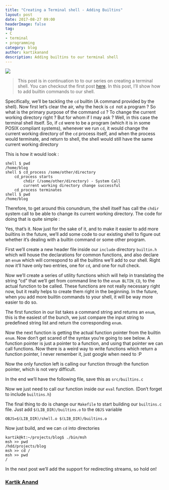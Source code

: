 ```yaml
---
title: "Creating a Terminal shell - Adding Builtins"
layout: post
date: 2017-08-27 09:00
headerImage: false
tag:
- C
- terminal
- programming
category: blog
author: kartikanand
description: Adding builtins to our terminal shell
---
```


![](https://cdn-images-1.medium.com/max/1600/1*N_G5C1B66rCmowP_aT-6Aw.png)

> This post is in continuation to to our series on creating a terminal shell. You
> can checkout the first post
[here](https://medium.com/@exqu17/creating-a-terminal-shell-a7223333a933). In
this post, I’ll show how to add builtin commands to our shell.

Specifically, we’ll be tackling the `cd` builtin (A command provided by the
shell). Now first let’s clear the air, why the heck is `cd `not a program ? So
what is the primary purpose of the command `cd` ? To change the current working
directory right ? But for whom if I may ask ? Well, in this case the terminal
shell itself. So, if `cd` were to be a program (which it is in some POSIX
compliant systems), whenever we run `cd`, it would change the current working
directory of the `cd` process itself, and when the process would terminate, and
return to shell, the shell would still have the same current working directory

This is how it would look :

    shell $ pwd
    /home/blog
    shell $ cd_process /some/other/directory
        cd_process starts
            chdir (/some/other/directory) - System Call
            current working directory change successful
        cd_process terminates
    shell $ pwd
    /home/blog

Therefore, to get around this conundrum, the shell itself has call the `chdir`
system call to be able to change its current working directory. The code for
doing that is quite simple :

<script src="https://gist.github.com/kartikanand/7139ea2f8555052fcb8719bab9d15c14.js"></script>

Yes, that’s it. Now just for the sake of it, and to make it easier to add more
builtins in the future, we’ll add some code to our existing shell to figure out
whether it’s dealing with a builtin command or some other program.

First we’ll create a new header file inside our `include` directory `builtin.h`
which will house the declarations for common functions, and also declare an
`enum` which will correspond to all the builtins we’ll add to our shell. Right
now it’ll have only two entries, one for `cd`, and one for null check.

<script src="https://gist.github.com/kartikanand/d041b0c28d02e52f8d4a119983dde508.js"></script>

Now we’ll create a series of utility functions which will help in translating
the string “cd” that we’ll get from command line to the `enum BLTIN_CD`, to the
actual function to be called. These functions are not really necessary right
now, but it really helps to create them right in the beginning. In the future,
when you add more builtin commands to your shell, it will be way more easier to
do so.

The first function in our list takes a command string and returns an `enum`,
this is the easiest of the bunch, we just compare the input string to predefined
string list and return the corresponding `enum`.

<script src="https://gist.github.com/kartikanand/3928e7e584736972cafbcfc3b50c1b4d.js"></script>

Now the next function is getting the actual function pointer from the builtin
`enum`. Now don’t get scared of the syntax you’re going to see below. A function
pointer is just a pointer to a function, and using that pointer we can call
functions. Now there is a weird way to write functions which return a function
pointer, I never remember it, just google when need to :P

<script src="https://gist.github.com/kartikanand/da037568709199ec0bb7f5aa533bb27f.js"></script>

Now the only function left is calling our function through the function pointer,
which is not very difficult.

<script src="https://gist.github.com/kartikanand/10203907bcdef31a82e6125799c8350e.js"></script>

In the end we’ll have the following file, save this as `src/builtins.c`

<script src="https://gist.github.com/kartikanand/8508649c037967bd5d4621ae6ac771bc.js"></script>

Now we just need to call our function inside our `eval` function. (Don’t forget
to include `builtins.h`)

<script src="https://gist.github.com/kartikanand/d8b86183f6d3c130c199935fba6c7e84.js"></script>

The final thing to do is change our `Makefile` to start building our `builtins.c
`file. Just add `$(LIB_DIR)/builtins.o` to the `OBJS` variable

    OBJS=$(LIB_DIR)/shell.o $(LIB_DIR)/builtins.o

Now just build, and we can `cd` into directories

    kartik@kt:~/projects/blog$ ./bin/msh 
    msh >> pwd
    /hdd/projects/blog
    msh >> cd /
    msh >> pwd
    /

In the next post we’ll add the support for redirecting streams, so hold on!

### [Kartik Anand](https://medium.com/@exqu17)
